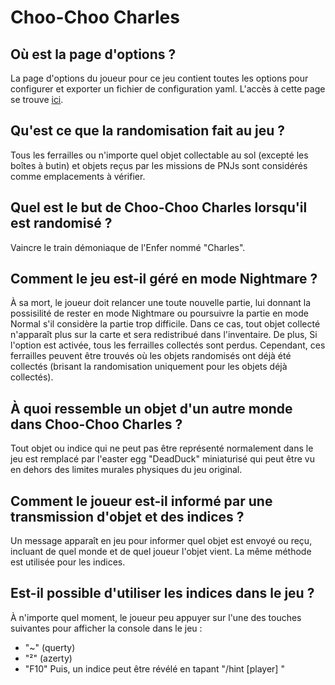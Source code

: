 # Choo-Choo Charles

## Où est la page d'options ?
La page d'options du joueur pour ce jeu contient toutes les options pour configurer et exporter un fichier de configuration yaml. L'accès à cette page se trouve [ici](TODO).

## Qu'est ce que la randomisation fait au jeu ?
Tous les ferrailles ou n'importe quel objet collectable au sol (excepté les boîtes à butin) et objets reçus par les missions de PNJs sont considérés comme emplacements à vérifier.

## Quel est le but de Choo-Choo Charles lorsqu'il est randomisé ?
Vaincre le train démoniaque de l'Enfer nommé "Charles".

## Comment le jeu est-il géré en mode Nightmare ?
À sa mort, le joueur doit relancer une toute nouvelle partie, lui donnant la possisilité de rester en mode Nightmare ou poursuivre la partie en mode Normal s'il considère la partie trop difficile. Dans ce cas, tout objet collecté n'apparaît plus sur la carte et sera redistribué dans l'inventaire. De plus, Si l'option est activée, tous les ferrailles collectés sont perdus. Cependant, ces ferrailles peuvent être trouvés où les objets randomisés ont déjà été collectés (brisant la randomisation uniquement pour les objets déjà collectés).

## À quoi ressemble un objet d'un autre monde dans Choo-Choo Charles ?
Tout objet ou indice qui ne peut pas être représenté normalement dans le jeu est remplacé par l'easter egg "DeadDuck" miniaturisé qui peut être vu en dehors des limites murales physiques du jeu original.

## Comment le joueur est-il informé par une transmission d'objet et des indices ?
Un message apparaît en jeu pour informer quel objet est envoyé ou reçu, incluant de quel monde et de quel joueur l'objet vient. La même méthode est utilisée pour les indices.

## Est-il possible d'utiliser les indices dans le jeu ?
À n'importe quel moment, le joueur peu appuyer sur l'une des touches suivantes pour afficher la console dans le jeu :
* "~" (querty)
* "²" (azerty)
* "F10"
Puis, un indice peut être révélé en tapant "/hint [player] <item>"
